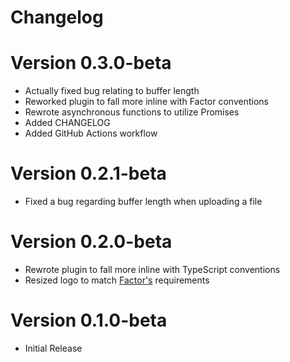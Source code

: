 # Changelog

# Version 0.3.0-beta

- Actually fixed bug relating to buffer length
- Reworked plugin to fall more inline with Factor conventions
- Rewrote asynchronous functions to utilize Promises
- Added CHANGELOG
- Added GitHub Actions workflow

# Version 0.2.1-beta

- Fixed a bug regarding buffer length when uploading a file

# Version 0.2.0-beta

- Rewrote plugin to fall more inline with TypeScript conventions
- Resized logo to match [Factor's](https://factor.dev) requirements

# Version 0.1.0-beta

- Initial Release
